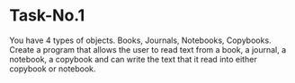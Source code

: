 # Task-No.1
You have 4 types of objects.
Books, Journals, Notebooks, Copybooks.
Create a program that allows the user to read text from a book, a journal, a notebook, a copybook and can write the text that it read into either copybook or notebook.
